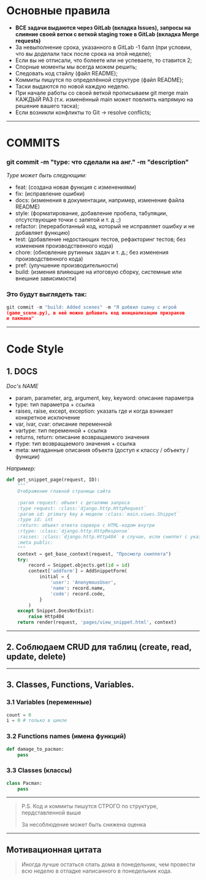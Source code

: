 
# Основные правила

- **ВСЕ задачи выдаются через GitLab (вкладка Issues), запросы на слияние своей ветки с веткой staging тоже в GitLab (вкладка Merge requests)**
- За невыполнение срока, указанного в GitLab -1 балл (при условии, что вы доделали таск после срока на этой неделе);
- Если вы не отписали, что болеете или не успеваете, то ставится 2;
- Спорные моменты мы всегда можем решить;
- Следовать код стайлу (файл README);
- Коммиты пишутся по определённой структуре (файл README);
- Таски выдаются по новой каждую неделю.
- При начале работы со своей веткой прописываем git merge main КАЖДЫЙ РАЗ (т.к. изменённый main может повлиять напрямую на решение вашего таска);
- Если возникли конфликты то Git -> resolve conflicts;


***


# COMMITS

### git commit -m "type: что сделали на анг." -m "description"

*Type может быть следующим:*

- feat: (создана новая функция с изменениями)
- fix: (исправление ошибки)
- docs: (изменения в документации, например, изменение файла README)
- style: (форматирование, добавление пробела, табуляции, отсутствующие точки с запятой и т. д .;)
- refactor: (переработанный код, который не исправляет ошибку и не добавляет функцию)
- test: (добавление недостающих тестов, рефакторинг тестов; без изменения производственного кода)
- chore: (обновление рутинных задач и т. д.; без изменения производственного кода)
- pref: (улучшение производительности)
- build: (измения влияющие на итоговую сборку, системные или внешние зависимости) 


### Это будут выглядеть так:

``` python
git commit -m "build: Added scenes" -m "Я добвил сцену с игрой 
(game_scene.py), в неё можно добавить код инициализации призраков 
и пакмана"
```


***


# Code Style

## 1. DOCS

*Doc's NAME*

- param, parameter, arg, argument, key, keyword: описание параметра
- type: тип параметра + ссылка
- raises, raise, except, exception: указать где и когда взникает конкретное исключение
- var, ivar, cvar: описание переменной
- vartype: тип переменной + ссылка
- returns, return: описание возвращаемого значения 
- rtype: тип возвращаемого значения + ссылка
- meta: метаданные описания объекта (доступ к классу / объекту / функции)

*Например:*

```python
def get_snippet_page(request, ID):
    """
    Отображение главной страницы сайта
    
    :param request: объект с деталями запроса
    :type request: :class:`django.http.HttpRequest`
    :param id: primary key в модели :class:`main.viwes.Shippet`
    :type id: int
    :return: объект ответа сервера с HTML-кодом внутри
    :rtype: :class:`django.http.HttpResponse`
    :raises: :class:`django.http.Http404` в случае, если сниппет с указынным ID не существует
    :meta public:
    """
    context = get_base_context(request, "Просмотр сниппета")
    try:
        record = Snippet.objects.get(id = id)
        context['addform'] = AddSnippetForm(
            initial = {
                'user': 'AnonymousUser',
                'name': record.name,
                'code': record.code,
            }
        )
    except Snippet.DoesNotExist:
        raise Http404
    return render(request, 'pages/view_snippet.html', context)
```


***


## 2. Соблюдаем CRUD для таблиц (create, read, update, delete)


***


## 3. Classes, Functions, Variables.

### 3.1 Variables (переменные)

``` python
count = 0
i = 0 # только в цикле
```

### 3.2 Functions names (имена функций)

``` python
def damage_to_pacman:
    pass
```

### 3.3 Classes (классы)

``` python
class Pacman:
    pass
```


***


> P.S. Код и коммиты пишутся СТРОГО по структуре, пердставленной выше
> 
> За несоблюдение может быть снижена оценка


***


## Мотивационная цитата
> Иногда лучше остаться спать дома в понедельник, чем провести всю неделю в отладке написанного в понедельник кода.  
















